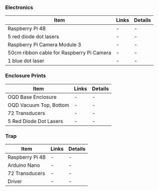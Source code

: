 
### Electronics
| Item                                      | Links | Details |
| ----------------------------------------- | ----- | ------- |
| Raspberry Pi 4B                           | -     | -       |
| 5 red diode dot lasers                    | -     | -       |
| Raspberry Pi Camera Module 3              | -     | -       |
| 50cm ribbon cable for Raspberry Pi Camera | -     | -       |
| 1 blue dot laser                          | -     | -       |



### Enclosure Prints
| Item                   | Links | Details |
| ---------------------- | ----- | ------- |
| OQD Base Enclosure     | -     | -       |
| OQD Vacuum Top, Bottom | -     | -       |
| 72 Transducers         | -     | -       |
| 5 Red Diode Dot Lasers | -     | -       |


### Trap
| Item            | Links | Details |
| --------------- | ----- | ------- |
| Raspberry Pi 4B | -     | -       |
| Arduino Nano    | -     | -       |
| 72 Transducers  | -     | -       |
| Driver          | -     | -       |
